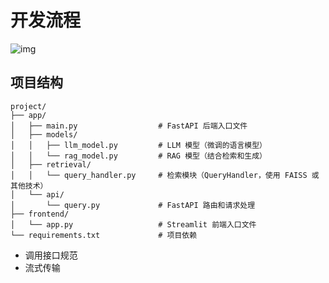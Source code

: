 # 开发流程

![img](https://my-note-drawing-bed-1322822796.cos.ap-shanghai.myqcloud.com/picture/LLM_developing_whole.png)

## 项目结构

```
project/
├── app/
│   ├── main.py                  # FastAPI 后端入口文件
│   ├── models/
│   │   ├── llm_model.py         # LLM 模型（微调的语言模型）
│   │   └── rag_model.py         # RAG 模型（结合检索和生成）
│   ├── retrieval/
│   │   └── query_handler.py     # 检索模块（QueryHandler，使用 FAISS 或其他技术）
│   └── api/
│       └── query.py             # FastAPI 路由和请求处理
├── frontend/
│   └── app.py                   # Streamlit 前端入口文件
└── requirements.txt             # 项目依赖

```

* 调用接口规范
* 流式传输
